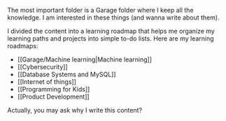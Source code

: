 The most important folder is a Garage folder where I keep all the knowledge. I am interested in these things (and wanna write about them).

I divided the content into a learning roadmap that helps me organize my learning paths and projects into simple to-do lists.
Here are my learning roadmaps:

- [[Garage/Machine learning|Machine learning]]
- [[Cybersecurity]]
- [[Database Systems and MySQL]]
- [[Internet of things]]
- [[Programming for Kids]]
- [[Product Development]]

Actually, you may ask why I write this content?
